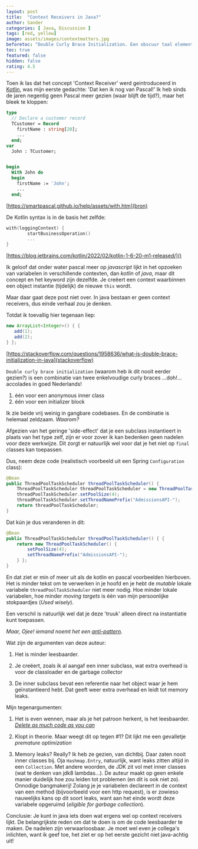 ```yaml
---
layout: post
title:  "Context Receivers in Java?"
author: Sander
categories: [ Java, Discussion ]
tags: [red, yellow]
image: assets/images/contextmatters.jpg
beforetoc: "Double Curly Brace Initialization. Een obscuur taal element van java, dat je meer zou moeten gebruiken"
toc: true
featured: false
hidden: false
rating: 4.5
---
```

Toen ik las dat het concept 'Context Receiver' werd geintroduceerd in [Kotlin](https://blog.jetbrains.com/kotlin/2022/02/kotlin-1-6-20-m1-released/), was mijn eerste gedachte: 'Dat ken ik nog van Pascal!' Ik heb sinds de jaren negentig geen Pascal meer gezien (waar blijft de tijd?), maar het bleek te kloppen:

 

```pascal
type
  // Declare a customer record
  TCustomer = Record
    firstName : string[20];
    ...
  end;
var
  John : TCustomer;


begin
  With John do
  begin
    firstName := 'John';
    ...
  end;
```
[https://smartpascal.github.io/help/assets/with.htm](bron)


De Kotlin syntax is in de basis het zelfde:

```kotlin
with(loggingContext) {
        startBusinessOperation()
        ...
}
```
[https://blog.jetbrains.com/kotlin/2022/02/kotlin-1-6-20-m1-released/]()

Ik geloof dat onder water pascal meer op _javascript_ lijkt in het opzoeken van variabelen in verschillende contexten, dan _kotlin_ of _java_, maar dit concept en het keyword zijn dezelfde. Je creëert een context waarbinnen een object instantie (tijdelijk) de nieuwe `this` wordt. 

Maar daar gaat deze post niet over. In java bestaan er geen context receivers, dus einde verhaal zou je denken.

Totdat ik toevallig hier tegenaan liep:

```java
new ArrayList<Integer>() { {
   add(1);
   add(2);
} };
```
[https://stackoverflow.com/questions/1958636/what-is-double-brace-initialization-in-java](stackoverflow)

 
`Double curly brace initialization` (waarom heb ik dit nooit eerder gezien?) is een combinatie van twee enkelvoudige curly braces ...doh!... accolades in goed Nederlands!

1. één voor een anonymous inner class
2. één voor een initializer block

Ik zie beide vrij weinig in gangbare codebases. En de combinatie is helemaal zeldzaam. _Waarom?_

Afgezien van het geringe 'side-effect' dat je een subclass instantieert in plaats van het type zelf, zijn er voor zover ik kan bedenken geen nadelen voor deze werkwijze. Dit zorgt er natuurlijk wel voor dat je het niet op `final` classes kan toepassen.
 
Dus, neem deze code (realistisch voorbeeld uit een Spring `Configuration` class):


```java
@Bean
public ThreadPoolTaskScheduler threadPoolTaskScheduler() {
    ThreadPoolTaskScheduler threadPoolTaskScheduler = new ThreadPoolTaskScheduler();
    threadPoolTaskScheduler.setPoolSize(4);
    threadPoolTaskScheduler.setThreadNamePrefix("AdmissionsAPI-");
    return threadPoolTaskScheduler;
}
```

Dat kún je dus veranderen in dit:

```java
@Bean
public ThreadPoolTaskScheduler threadPoolTaskScheduler() { {
    return new ThreadPoolTaskScheduler() {
        setPoolSize(4);
        setThreadNamePrefix("AdmissionsAPI-");
    } };
}
```
 

En dat ziet er min of meer uit als de kotlin en pascal voorbeelden hierboven. Het is minder tekst om te verwerken in je hoofd en je hebt de  _mutable_ lokale variabele `threadPoolTaskScheduler` niet meer nodig. Hoe minder lokale variabelen, hoe minder _moving targets_ is één van mijn persoonlijke stokpaardjes (_Used wisely_).

Een verschil is natuurlijk wel dat je deze 'truuk' alleen direct na instantiatie kunt toepassen.

 
*Maar, Ojee! iemand noemt het een [anti-pattern](https://blog.jooq.org/dont-be-clever-the-double-curly-braces-anti-pattern/).*

Wat zijn de argumenten van deze auteur:
1. Het is minder leesbaarder.

2. Je creëert, zoals ik al aangaf een inner subclass, wat extra overhead is voor de classloader en de garbage collector

3. De inner subclass bevat een referentie naar het object waar je hem geïnstantieerd hebt. Dat geeft weer extra overhead en leidt tot memory leaks.

 
Mijn tegenargumenten:
1. Het is even wennen, maar als je het patroon herkent, is het leesbaarder. [_Delete as much code as you can_](https://matt-rickard.com/reflections-on-10-000-hours-of-programming/)

2. Klopt in theorie. Maar weegt dit op tegen #1? Dit lijkt me een gevalletje _premature optimization_

3. Memory leaks? Really? Ik heb ze gezien, van dichtbij. Daar zaten nooit inner classes bij. Oja `Hashmap.Entry`, natuurlijk, want leaks zitten altijd in een `Collection`. Met andere woorden, de JDK zit vol met inner classes (wat te denken van jdk8 lambdas...). De auteur maakt op geen enkele manier duidelijk hoe zou leiden tot problemen (en dit is ook niet zo). Onnodige bangmakerij! Zolang je je variabelen declareert in de context van een method (bijvoorbeeld voor een http request), is er zowieso nauwelijks kans op dit soort leaks, want aan het einde wordt deze variabele opgeruimd (_eligible for garbage collection_).

Conclusie:
Je kunt in java iets doen wat ergens wel op context receivers lijkt. De belangrijkste reden om dat te doen is om de code leesbaarder te maken. De nadelen zijn verwaarloosbaar. Je moet wel even je collega's inlichten, want ik geef toe, het ziet er op het eerste gezicht niet java-achtig uit!
	
